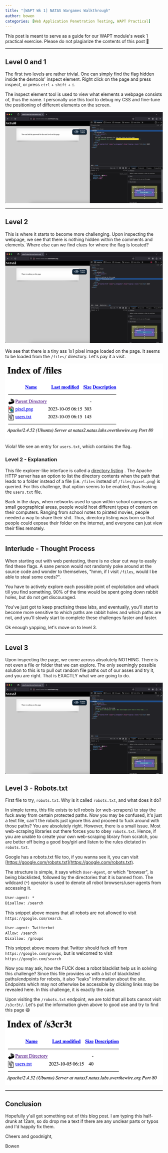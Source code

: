 ```yaml
---
title: "[WAPT Wk 1] NATAS Wargames Walkthrough" 
author: bowen
categories: [Web Application Penetration Testing, WAPT Practical]
---
```


This post is meant to serve as a guide for our WAPT module's week 1
practical exercise. Please do not plagiarize the contents of this post 🙏

---

## Level 0 and 1

The first two levels are rather trivial. One can simply find the flag
hidden inside the devtools' inspect element. Right click on the page
and press inspect, or press `ctrl` + `shift` + `i`.

The inspect element tool is used to view what elements a webpage consists of,
thus the name. I personally use this tool to debug my CSS and fine-tune the
positioning of different elements on the screen.

![First two levels](/assets/img/wapt/natas-wargames-walkthrough/first-two-levels.png)

---

## Level 2

This is where it starts to become more challenging. Upon inspecting the webpage,
we see that there is nothing hidden within the comments and elements. Where
else can we find clues for where the flag is located?

![flag clue](/assets/img/wapt/natas-wargames-walkthrough/flag-clue.png)

We see that there is a tiny ass 1x1 pixel image loaded on the page. It seems
to be loaded from the `/files/` directory. Let's pay it a visit.

![file directory listing](/assets/img/wapt/natas-wargames-walkthrough/file-directory-listing.png)

Viola! We see an entry for `users.txt`, which contains the flag.

### Level 2 - Explanation

This file explorer-like interface is called a
[directory listing](https://en.wikipedia.org/wiki/Web_server_directory_index)
. The Apache HTTP server has an option to list the directory contents when the
path that leads to a folder instead of a file (i.e. `/files` instead of
`/files/pixel.png`) is queried. For this challenge, that option
seems to be enabled, thus leaking the `users.txt` file.

Back in the days, when networks used to span within school campuses or small
geographical areas, people would host different types of content on their computers.
Ranging from school notes to pirated movies, people needed a way to share their
shit. Thus, directory listing was born so that people could expose their folder on
the internet, and everyone can just view their files remotely.

---

## Interlude - Thought Process

When starting out with web pentesting, there is no clear cut way to easily find
these flags. A sane person would not randomly poke around at the source code and
wonder to themselves, "hmm, if I visit `/files`, would I be able to steal some creds?".

You have to actively explore each possible point of exploitation and whack till
you find something. 90% of the time would be spent going down rabbit holes, but do
not get discouraged.

You've just got to keep practising these labs, and eventually, you'll start to become
more sensitive to which paths are rabbit holes and which paths are not, and you'll slowly
start to complete these challenges faster and faster.

Ok enough yapping, let's move on to level 3.

---

## Level 3

Upon inspecting the page, we come across absolutely NOTHING. There is not even a file or folder
that we can explore. The only seemingly possible solution to this is to pull out random
file paths out of our asses and try it, and you are right. That is EXACTLY what we are going to do.

![nothing](/assets/img/wapt/natas-wargames-walkthrough/nothing.png)

## Level 3 - Robots.txt

First file to try, `robots.txt`. Why is it called `robots.txt`, and what does it do?

In simple terms, this file exists to tell robots (or web-scrapers) to stay the fuck away
from certain protected paths. Now you may be confused, it's just a text file, can't the robots just
ignore this and proceed to fuck around with those paths? You are absolutely right.
However, there is a small issue. Most web-scraping libraries out there
forces you to obey `robots.txt`. Hence, if you are unable to create your own web-scraping
library from scratch, you are better off being a good boy/girl and listen to the
rules dictated in `robots.txt`.

Google has a robots.txt file too, if you wanna see it, you can visit
[https://google.com/robots.txt](https://google.com/robots.txt).

The structure is simple, it says which `User-Agent`, or which "browser", is being blacklisted,
followed by the directories that it is banned from. The wildcard (`*`) operator is used to denote
all robot browsers/user-agents from accessing it.

```txt
User-agent: *
Disallow: /search
```

This snippet above means that all robots are not allowed to visit `https://google.com/search`.

```txt
User-agent: Twitterbot
Allow: /search
Disallow: /groups
```

This snippet above means that Twitter should fuck off from `https://google.com/groups`, but is welcomed
to visit `https://google.com/search`

Now you may ask, how the FUCK does a robot blacklist help us in solving this challenge?
Since this file provides us with a list of blacklisted paths/endpoints for robots, it also "leaks"
information about the site. Endpoints which may not otherwise be accessible by clicking links
may be revealed here. In this challenge, it is exactly the case.

Upon visiting the `/robots.txt` endpoint, we are told that all bots cannot visit `/s3cr3t/`.
Let's put the information given above to good use and try to find this page 😄

![secret endpoint](/assets/img/wapt/natas-wargames-walkthrough/secret-endpoint.png)

---

## Conclusion

Hopefully y'all got something out of this blog post. I am typing this half-drunk at 12am,
so do drop me a text if there are any unclear parts or typos and I'd happily fix them.

Cheers and goodnight,

Bowen
